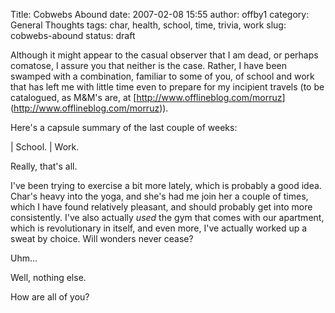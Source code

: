 Title: Cobwebs Abound
date: 2007-02-08 15:55
author: offby1
category: General Thoughts
tags: char, health, school, time, trivia, work
slug: cobwebs-abound
status: draft

Although it might appear to the casual observer that I am dead, or perhaps comatose, I assure you that neither is the case. Rather, I have been swamped with a combination, familiar to some of you, of school and work that has left me with little time even to prepare for my incipient travels (to be catalogued, as M&M's are, at \[<http://www.offlineblog.com/morruz>\](<http://www.offlineblog.com/morruz>)).

Here's a capsule summary of the last couple of weeks:

| School.
| Work.

Really, that's all.

I've been trying to exercise a bit more lately, which is probably a good idea. Char's heavy into the yoga, and she's had me join her a couple of times, which I have found relatively pleasant, and should probably get into more consistently. I've also actually _used_ the gym that comes with our apartment, which is revolutionary in itself, and even more, I've actually worked up a sweat by choice. Will wonders never cease?

Uhm\...

Well, nothing else.

How are all of you?
